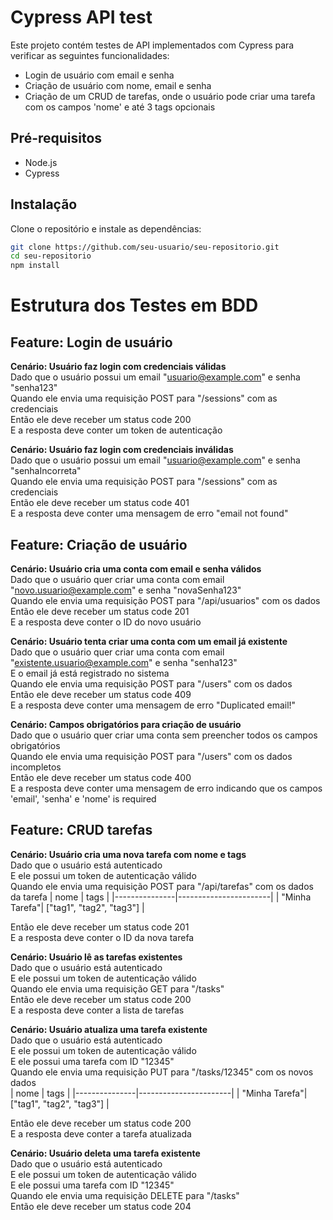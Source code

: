 # Cypress API test

Este projeto contém testes de API implementados com Cypress para verificar as seguintes funcionalidades:
- Login de usuário com email e senha
- Criação de usuário com nome, email e senha
- Criação de um CRUD de tarefas, onde o usuário pode criar uma tarefa com os campos 'nome' e até 3 tags opcionais

## Pré-requisitos

- Node.js
- Cypress

## Instalação

Clone o repositório e instale as dependências:

```sh
git clone https://github.com/seu-usuario/seu-repositorio.git
cd seu-repositorio
npm install
```

# Estrutura dos Testes em BDD

## Feature: Login de usuário

 **Cenário: Usuário faz login com credenciais válidas**    
    Dado que o usuário possui um email "usuario@example.com" e senha "senha123"  
    Quando ele envia uma requisição POST para "/sessions" com as credenciais  
    Então ele deve receber um status code 200  
    E a resposta deve conter um token de autenticação  

**Cenário: Usuário faz login com credenciais inválidas**    
    Dado que o usuário possui um email "usuario@example.com" e senha "senhaIncorreta"  
    Quando ele envia uma requisição POST para "/sessions" com as credenciais  
    Então ele deve receber um status code 401  
    E a resposta deve conter uma mensagem de erro "email not found"  

## Feature: Criação de usuário

  **Cenário: Usuário cria uma conta com email e senha válidos**    
    Dado que o usuário quer criar uma conta com email "novo.usuario@example.com" e senha "novaSenha123"  
    Quando ele envia uma requisição POST para "/api/usuarios" com os dados  
    Então ele deve receber um status code 201  
    E a resposta deve conter o ID do novo usuário  

 **Cenário: Usuário tenta criar uma conta com um email já existente**    
    Dado que o usuário quer criar uma conta com email "existente.usuario@example.com" e senha "senha123"  
    E o email já está registrado no sistema  
    Quando ele envia uma requisição POST para "/users" com os dados  
    Então ele deve receber um status code 409  
    E a resposta deve conter uma mensagem de erro "Duplicated email!"  

 **Cenário: Campos obrigatórios para criação de usuário**  
    Dado que o usuário quer criar uma conta sem preencher todos os campos obrigatórios  
    Quando ele envia uma requisição POST para "/users" com os dados incompletos  
    Então ele deve receber um status code 400  
    E a resposta deve conter uma mensagem de erro indicando que os campos 'email', 'senha' e 'nome'  is required

## Feature: CRUD tarefas

**Cenário: Usuário cria uma nova tarefa com nome e tags**    
    Dado que o usuário está autenticado  
    E ele possui um token de autenticação válido  
 Quando ele envia uma requisição POST para "/api/tarefas" com os dados da tarefa
   | nome          | tags                  |
   |---------------|-----------------------|
   | "Minha Tarefa"| ["tag1", "tag2", "tag3"] |  
   
 Então ele deve receber um status code 201  
 E a resposta deve conter o ID da nova tarefa

 **Cenário: Usuário lê as tarefas existentes**    
    Dado que o usuário está autenticado  
    E ele possui um token de autenticação válido  
    Quando ele envia uma requisição GET para "/tasks"  
    Então ele deve receber um status code 200  
    E a resposta deve conter a lista de tarefas  

  **Cenário: Usuário atualiza uma tarefa existente**    
    Dado que o usuário está autenticado  
    E ele possui um token de autenticação válido  
    E ele possui uma tarefa com ID "12345"  
    Quando ele envia uma requisição PUT para "/tasks/12345" com os novos dados  
       | nome          | tags                  |
   |---------------|-----------------------|
   | "Minha Tarefa"| ["tag1", "tag2", "tag3"] |
   
  Então ele deve receber um status code 200  
  E a resposta deve conter a tarefa atualizada  

  **Cenário: Usuário deleta uma tarefa existente**    
    Dado que o usuário está autenticado  
    E ele possui um token de autenticação válido  
    E ele possui uma tarefa com ID "12345"  
    Quando ele envia uma requisição DELETE para "/tasks"  
    Então ele deve receber um status code 204  
    

    
